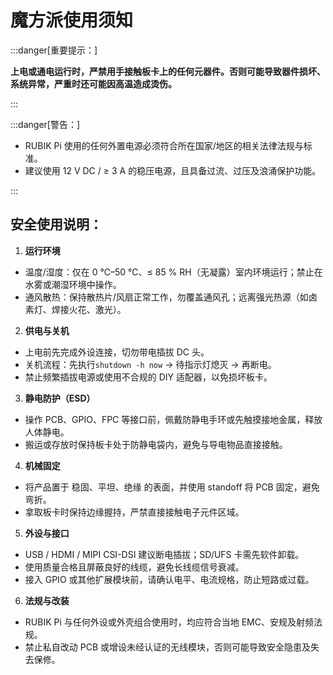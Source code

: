 # 魔方派使用须知

:::danger[重要提示：]

**上电或通电运行时，严禁用手接触板卡上的任何元器件。否则可能导致器件损坏、系统异常，严重时还可能因高温造成烫伤。**

:::

:::danger[警告：]

- RUBIK Pi 使用的任何外置电源必须符合所在国家/地区的相关法律法规与标准。
- 建议使用 12 V DC / ≥ 3 A 的稳压电源，且具备过流、过压及浪涌保护功能。

:::

## 安全使用说明：

1. **运行环境**

- 温度/湿度：仅在 0 ℃–50 ℃、≤ 85 % RH（无凝露）室内环境运行；禁止在水雾或潮湿环境中操作。
- 通风散热：保持散热片/风扇正常工作，勿覆盖通风孔；远离强光热源（如卤素灯、焊接火花、激光）。

2. **供电与关机**

- 上电前先完成外设连接，切勿带电插拔 DC 头。
- 关机流程：先执行`shutdown -h now` → 待指示灯熄灭 → 再断电。
- 禁止频繁插拔电源或使用不合规的 DIY 适配器，以免损坏板卡。

3. **静电防护（ESD）**

- 操作 PCB、GPIO、FPC 等接口前，佩戴防静电手环或先触摸接地金属，释放人体静电。
- 搬运或存放时保持板卡处于防静电袋内，避免与导电物品直接接触。

4. **机械固定**

- 将产品置于 稳固、平坦、绝缘 的表面，并使用 standoff 将 PCB 固定，避免弯折。
- 拿取板卡时保持边缘握持，严禁直接接触电子元件区域。

5. **外设与接口**

- USB / HDMI / MIPI CSI-DSI 建议断电插拔；SD/UFS 卡需先软件卸载。
- 使用质量合格且屏蔽良好的线缆，避免长线缆信号衰减。
- 接入 GPIO 或其他扩展模块前，请确认电平、电流规格，防止短路或过载。

6. **法规与改装**

- RUBIK Pi 与任何外设或外壳组合使用时，均应符合当地 EMC、安规及射频法规。
- 禁止私自改动 PCB 或增设未经认证的无线模块，否则可能导致安全隐患及失去保修。
